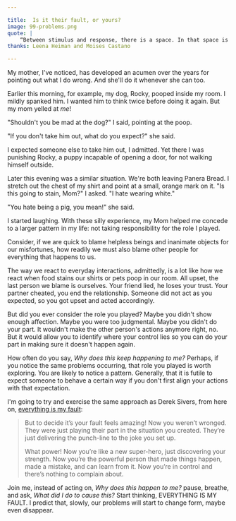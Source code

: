 ```yaml
---

title:  Is it their fault, or yours?
image: 99-problems.png
quote: |
    “Between stimulus and response, there is a space. In that space is our power to choose our response. In our response lies our growth and our freedom.” - Viktor Frankl
thanks: Leena Heiman and Moises Castano

--- 
```


My mother, I've noticed, has developed an acumen over the years for pointing out what I do wrong. And she'll do it whenever she can too.  

Earlier this morning, for example, my dog, Rocky, pooped inside my room. I mildly spanked him. I wanted him to think twice before doing it again. But my mom yelled at *me*!

"Shouldn't you be mad at the dog?" I said, pointing at the poop.  

"If you don't take him out, what do you expect?" she said. 

I expected someone else to take him out, I admitted. Yet there I was punishing Rocky, a puppy incapable of opening a door, for not walking himself outside. 

Later this evening was a similar situation. We're both leaving Panera Bread. I stretch out the chest of my shirt and point at a small, orange mark on it. "Is this going to stain, Mom?" I asked. "I hate wearing white."

"You hate being a pig, you mean!" she said. 

I started laughing. With these silly experience, my Mom helped me concede to a larger pattern in my life: not taking responsibility for the role I played.

Consider, if we are quick to blame helpless beings and inanimate objects for our misfortunes, how readily we must also blame other people for everything that happens to us.

The way we react to everyday interactions, admittedly, is a lot like how we react when food stains our shirts or pets poop in our room. All upset, the last person we blame is ourselves. Your friend lied, he loses your trust. Your partner cheated, you end the relationship. Someone did not act as you expected, so you got upset and acted accordingly. 

But did you ever consider the role you played? Maybe you didn't show enough affection. Maybe you were too judgmental. Maybe you didn't do your part. It wouldn't make the other person's actions anymore right, no. But it would allow you to identify where your control lies so you can do your part in making sure it doesn't happen again. 

How often do you say, *Why does this keep happening to me?* Perhaps, if you notice the same problems occurring, that role you played is worth exploring. You are likely to notice a pattern. Generally, that it is futile to expect someone to behave a certain way if you don't first align your actions with that expectation. 

I'm going to try and exercise the same approach as Derek Sivers, from here on, [everything is my fault](https://sivers.org/my-fault):

>But to decide it’s your fault feels amazing! Now you weren’t wronged. They were just playing their part in the situation you created. They’re just delivering the punch-line to the joke you set up.
>
>What power! Now you’re like a new super-hero, just discovering your strength. Now you’re the powerful person that made things happen, made a mistake, and can learn from it. Now you’re in control and there’s nothing to complain about.

Join me, instead of acting on, *Why does this happen to me?* pause, breathe, and ask, *What did I do to cause this?* Start thinking, EVERYTHING IS MY FAULT. I predict that, slowly, our problems will start to change form, maybe even disappear. 


